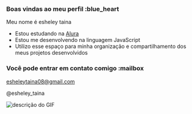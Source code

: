 ### Boas vindas ao meu perfil :blue_heart

Meu nome é esheley taina

- Estou estudando na [Alura](https://www.alura.com.br)
- Estou me desenvolvendo na linguagem JavaScript
- Utilizo esse espaço para minha organização e compartilhamento dos meus projetos desenvolvidos

### Você pode entrar em contato comigo :mailbox

esheleytaina08@gmail.com

@esheley_taina

![descrição do GIF](https://tenor.com/pt-BR/view/laughing-laughing-hysterically-lol-happy-funny-gif-17906572)
